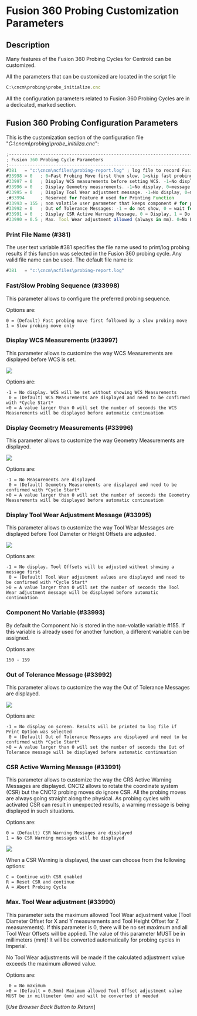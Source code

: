 # Fusion 360 Probing Customization Parameters 

## Description
Many features of the Fusion 360 Probing Cycles for Centroid can be customized. 

All the parameters that can be customized are located in the script file

```javascript
C:\cncm\probing\probe_initialize.cnc
```

All the configuration parameters related to Fusion 360 Probing Cycles are in a dedicated, marked section.

## Fusion 360 Probing Configuration Parameters

This is the customization section of the configuration file "*C:\cncm\probing\probe_initiliza.cnc*":

```javascript
;--------------------------------------------------------------------------------------------
; Fusion 360 Probing Cycle Parameters
;--------------------------------------------------------------------------------------------
#381   = "c:\cncm\ncfiles\probing-report.log" ; log file to record Fusion 360 probing results
#33998 = 0   ; 0=Fast Probing Move first then slow, 1=skip fast probing move and do only slow
#33997 = 0   ; Display WCS measurements before setting WCS. -1=No display, 0=message needs to be confirmed with Cycle Start, >0=Wait time in seconds
#33996 = 0   ; Display Geometry measurements. -1=No display, 0=message needs to be confirmed with Cycle Start, >0=Wait time in seconds
#33995 = 0   ; Display Tool Wear adjustment message. -1=No display, 0=message needs to be confirmed with Cycle Start, >0=Wait time in seconds
;#33994      ; Reserved for Feature # used for Printing Function
#33993 = 155 ; non volatile user parameter that keeps component # for probing log (possible 150 - 159)
#33992 = 0   ; Out of Tolerance Messages: -1 = do not show, 0 = wait for confirmation, >0 = display time in seconds
#33991 = 0   ; Display CSR Active Warning Message, 0 = Display, 1 = Do not display
#33990 = 0.5 ; Max. Tool Wear adjustment allowed (always in mm). 0=No Limit. No adjustment will be made if this amount is exceeded and a warning message will be presented
```

### Print File Name (#381)
The user text variable #381 specifies the file name used to print/log probing results if this function was selected in the Fusion 360 probing cycle. 
Any valid file name can be used. The default file name is:

```javascript
#381   = "c:\cncm\ncfiles\probing-report.log" 
```

### Fast/Slow Probing Sequence (#33998)
This parameter allows to configure the preferred probing sequence. 

Options are:
```
0 = (Default) Fast probing move first followed by a slow probing move
1 = Slow probing move only
```


### Display WCS Measurements (#33997)
This parameter allows to customize the way WCS Measurements are displayed before WCS is set.

![](/images/fp033.PNG)

Options are:
```
-1 = No display. WCS will be set without showing WCS Measurements
 0 = (Default) WCS Measurements are displayed and need to be confirmed with *Cycle Start* 
>0 = A value larger than 0 will set the number of seconds the WCS Measurements will be displayed before automatic continuation
```


### Display Geometry Measurements (#33996)
This parameter allows to customize the way Geometry Measurements are displayed.

![](/images/fp034.PNG)

Options are:
```
-1 = No Measurements are displayed
 0 = (Default) Geometry Measurements are displayed and need to be confirmed with *Cycle Start* 
>0 = A value larger than 0 will set the number of seconds the Geometry Measurements will be displayed before automatic continuation
```


### Display Tool Wear Adjustment Message (#33995)
This parameter allows to customize the way Tool Wear Messages are displayed before Tool Dameter or Height Offsets are adjusted.

![](/images/fp035.PNG)

Options are:
```
-1 = No display. Tool Offsets will be adjusted without showing a message first
 0 = (Default) Tool Wear adjustment values are displayed and need to be confirmed with *Cycle Start* 
>0 = A value larger than 0 will set the number of seconds the Tool Wear adjustment message will be displayed before automatic continuation
```


### Component No Variable (#33993)
By default the Component No is stored in the non-volatile variable #155. If this variable is already used for another function, a different variable can be assigned.

Options are:
```
150 - 159
```


### Out of Tolerance Message (#33992)
This parameter allows to customize the way the Out of Tolerance Messages are displayed.

![](/images/fp036.PNG)

Options are:
```
-1 = No display on screen. Results will be printed to log file if Print Option was selected
 0 = (Default) Out of Tolerance Messages are displayed and need to be confirmed with *Cycle Start* 
>0 = A value larger than 0 will set the number of seconds the Out of Tolerance message will be displayed before automatic continuation
```


### CSR Active Warning Message (#33991)
This parameter allows to customize the way the CRS Active Warning Messages are displayed. 
CNC12 allows to rotate the coordinate system (CSR) but the CNC12 probing moves do ignore CSR. 
All the probing moves are always going straight along the physical. 
As probing cycles with activated CSR can result in unexpected results, a warning message is being displayed in such situations.

Options are:
```
0 = (Default) CSR Warning Messages are displayed
1 = No CSR Warning messages will be displayed
```

![](/images/fp037.PNG)

When a CSR Warning is displayed, the user can choose from the following options:
```
C = Continue with CSR enabled
R = Reset CSR and continue
A = Abort Probing Cycle
```


### Max. Tool Wear adjustment (#33990)
This parameter sets the maximum allowed Tool Wear adjustment value (Tool Diameter Offset for X and Y measurements and Tool Height Offset for Z measurements).
If this parameter is 0, there will be no set maximum and all Tool Wear Offsets will be applied. 
The value of this parameter MUST be in millimeters (mm)! It will be converted automatically for probing cycles in Imperial. 

No Tool Wear adjustments will be made if the calculated adjustment value exceeds the maximum allowed value.

Options are:
```
 0 = No maximum
>0 = (Default = 0.5mm) Maximum allowed Tool Offset adjustment value MUST be in millimeter (mm) and will be converted if needed
```




[*Use Browser Back Button to Return*]